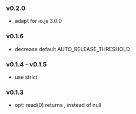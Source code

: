 ### v0.2.0
- adapt for io.js 3.0.0

### v0.1.6
- decrease default AUTO_RELEASE_THRESHOLD

### v0.1.4 - v0.1.5
- use strict

### v0.1.3
- opt: read(0) returns <Buffer >, instead of null
